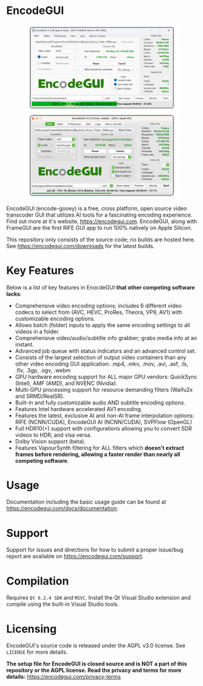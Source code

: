 # EncodeGUI
<p align="center">
  <img src="https://github.com/DaGooseYT/EncodeGUI/blob/main/gui.png" width="410"/><img src="https://github.com/DaGooseYT/EncodeGUI/blob/main/egui_mos.png" width="410"/>
</p>

EncodeGUI (encode-gooey) is a free, cross platform, open source video transcoder GUI that utilizes AI tools for a fascinating encoding experience. Find out more at it's website, https://encodegui.com.
EncodeGUI, along with FrameGUI are the first RIFE GUI app to run 100% natively on Apple Silicon.

This repository only consists of the source code; no builds are hosted here. See https://encodegui.com/downloads for the latest builds.

# Key Features
Below is a list of key features in EnocdeGUI **that other competing software lacks**:
- Comprehensive video encoding options; includes 6 different video codecs to select from (AVC, HEVC, ProRes, Theora, VP9, AV1) with customizable encoding options.
- Allows batch (folder) inputs to apply the same encoding settings to all videos in a folder.
- Comprehensive video/audio/subtitle info grabber; grabs media info at an instant.
- Advanced job queue with status indicators and an advanced control set.
- Consists of the largest selection of output video containers than any other video encoding GUI application: .mp4, .mkv, .mov, .avi, .asf, .ts, .flv, .3gp, .ogv, .webm
- GPU hardware encoding support for ALL major GPU vendors: QuickSync (Intel), AMF (AMD), and NVENC (Nvidia).
- Multi-GPU processing support for resource demanding filters (Waifu2x and SRMD/RealSR).
- Built-in and fully customizable audio AND subtitle encoding options.
- Features Intel hardware accelerated AV1 encoding. 
- Features the latest, exclusive AI and non-AI frame interpolation options: RIFE (NCNN/CUDA), EncodeGUI AI (NCNN/CUDA), SVPFlow (OpenGL)
- Full HDR10(+) support with configurations allowing you to convert SDR videos to HDR, and visa versa.
- Dolby Vision support (beta).
- Features VapourSynth filtering for ALL filters which **doesn't extract frames before rendering, allowing a faster render than nearly all competing software**.

# Usage
Documentation including the basic usage guide can be found at https://encodegui.com/docs/documentation.

# Support
Support for issues and directions for how to submit a proper issue/bug report are available on https://encodegui.com/support.

# Compilation
Requires `Qt 6.2.4 SDK` and `MSVC`.
Install the Qt Visual Studio extension and compile using the built-in Visual Studio tools.

# Licensing
EncodeGUI's source code is released under the AGPL v3.0 license. See `LICENSE` for more details.

**The setup file for EncodeGUI is closed source and is NOT a part of this repository or the AGPL license. Read the privacy and terms for more details:** https://encodegui.com/privacy-terms

